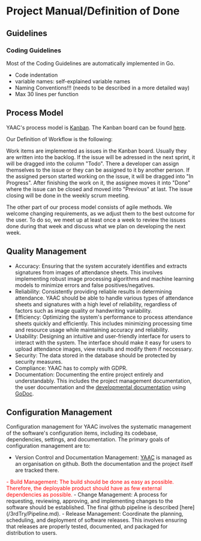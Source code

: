 # Project Manual/Definition of Done

## Guidelines

### Coding Guidelines

Most of the Coding Guidelines are automatically implemented in Go.

- Code indentation
- variable names: self-explained variable names
- Naming Conventions!!! (needs to be described in a more detailed way)
- Max 30 lines per function



## Process Model

YAAC's process model is [Kanban](https://kanbanguides.org/english/). The Kanban board can be found [here](https://github.com/orgs/DHBW-SE-2023/projects/1). 

Our Definition of Workflow is the following:

Work items are implemented as issues in the Kanban board. Usually they are written into the backlog. If the issue will be adressed in the next sprint, it will be dragged into the column "Todo". There a developer can assign themselves to the issue or they can be assigned to it by another person. If the assigned person started working on the issue, it will be dragged into "In Progress". After finishing the work on it, the assignee moves it into "Done" where the issue can be closed and moved into "Previous" at last. The issue closing will be done in the weekly scrum meeting.

The other part of our process model consists of agile methods. We welcome changing requirements, as we adjust them to the best outcome for the user. To do so, we meet up at least once a week to review the issues done during that week and discuss what we plan on developing the next week.

<!--
- Documentation
- Security
- Bug Free
- Code Review (formatted)
- Unittests/Tests/Integrationtests
- Cross Platform Tests
- User Acceptance Tests (Mrs. Schmidt)
- Stakeholder Review (Mr. Kegreiß, Mrs. Schmidt)
- Deployment

-->


<!--
Steps of Process:

- Email integration
- Image Processing
- User interface
- Database

## Email Integration

A user sends an email to the secretary's office. As the project runs in the background, YAAC detects the new mail as an attendance list by checking the subject of the mail which contains specific phrases like "Anwesenheitsliste", "Anwesenheit", "Liste". If one of these phrases has been found, YAAC checks if the mail has an image as attachment. The image in the attachment will be extracted and send to the image processing module.

## Image Processing

This module accepts the image from mail integration and analyzes its contents. The image must contain a table with two columns. The column on the left entails the students's names in alphabetical order. The column on the right is the place where the signatures should be located.   

## User Interface

T

## Database





Prozessmodelle: Ein Prozessmodell beschreibt, wie die Ergebnisse einer Dienstleistung zustande kommen.
• Festlegung der Prozessschritte
• Definition von Schnittstellen

[S. 15](https://hdms.bsz-bw.de/frontdoor/deliver/index/docId/275/file/Diplomarbeit.PDF)

-->

## Quality Management

- Accuracy: Ensuring that the system accurately identifies and extracts signatures from images of attendance sheets. This involves implementing robust image processing algorithms and machine learning models to minimize errors and false positives/negatives.
- Reliability: Consistently providing reliable results in determining attendance. YAAC should be able to handle various types of attendance sheets and signatures with a high level of reliability, regardless of factors such as image quality or handwriting variability.
- Efficiency: Optimizing the system's performance to process attendance sheets quickly and efficiently. This includes minimizing processing time and resource usage while maintaining accuracy and reliability.
- Usability: Designing an intuitive and user-friendly interface for users to interact with the system. The interface should make it easy for users to upload attendance images, view results and modify them if neccessary.
- Security: The data stored in the database should be protected by security measures.
- Compliance: YAAC has to comply with GDPR.
- Documentation: Documenting the entire project entirely and understandably. This includes the project management documentation, the user documentation and the [developmental documentation](https://github.com/DHBW-SE-2023/YAAC/tree/master/docs) using [GoDoc](/3rdTry/GoDoc.md).


## Configuration Management

Configuration management for YAAC involves the systematic management of the software's configuration items, including its codebase, dependencies, settings, and documentation. The primary goals of configuration management are to:

- Version Control and Documentation Management: [YAAC](https://github.com/DHBW-SE-2023) is managed as an organisation on github. Both the documentation and the project itself are tracked there.
<font color = red>
- Build Management: The build should be done as easy as possible. Therefore, the deployable product should have as few external dependencies as possible.
</font>
- Change Management: A process for requesting, reviewing, approving, and implementing changes to the software should be established. The final github pipeline is described [here](/3rdTry/Pipeline.md).
- Release Management: Coordinate the planning, scheduling, and deployment of software releases. This involves ensuring that releases are properly tested, documented, and packaged for distribution to users.

<!--
---

DoD:
- Code is available, versioned, compiled
- Coding Guidelines and Standards are adhered to
- unit test ran successfully
- code review was made
- functional tests are available and successful
- no know bugs


-->
